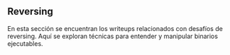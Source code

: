 ## Reversing

En esta sección se encuentran los writeups relacionados con desafíos de reversing. Aquí se exploran técnicas para entender y manipular binarios ejecutables.
